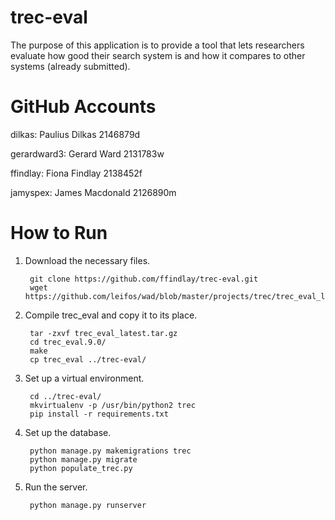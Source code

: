 # trec-eval

The purpose of this application is to provide a tool that lets researchers evaluate how good their search system is and how it compares to other systems (already submitted).

# GitHub Accounts

dilkas: Paulius Dilkas 2146879d

gerardward3: Gerard Ward 2131783w

ffindlay: Fiona Findlay 2138452f

jamyspex: James Macdonald 2126890m

# How to Run

1. Download the necessary files.

        git clone https://github.com/ffindlay/trec-eval.git
        wget https://github.com/leifos/wad/blob/master/projects/trec/trec_eval_latest.tar.gz
2. Compile trec_eval and copy it to its place.

        tar -zxvf trec_eval_latest.tar.gz
        cd trec_eval.9.0/
        make
        cp trec_eval ../trec-eval/
3. Set up a virtual environment.

        cd ../trec-eval/
        mkvirtualenv -p /usr/bin/python2 trec
        pip install -r requirements.txt
4. Set up the database.

        python manage.py makemigrations trec
        python manage.py migrate
        python populate_trec.py
5. Run the server.

        python manage.py runserver